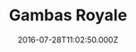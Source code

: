 ---
date: 2016-07-28T11:02:50.000Z
title: Gambas Royale
latitude: 46.555846434467064
longitude: 0.30418881243986234
url: https://gambasroyale86.eatbu.com/?lang=fr&fbclid=IwAR0VcXsXwHEQzsLLQHLbOuSALaWMhiz9K171ILUKPLJhPQ2E6ibPDn9g7X0
category: checkin
---